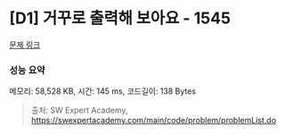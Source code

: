 # [D1] 거꾸로 출력해 보아요 - 1545 

[문제 링크](https://swexpertacademy.com/main/code/problem/problemDetail.do?contestProbId=AV2gbY0qAAQBBAS0) 

### 성능 요약

메모리: 58,528 KB, 시간: 145 ms, 코드길이: 138 Bytes



> 출처: SW Expert Academy, https://swexpertacademy.com/main/code/problem/problemList.do